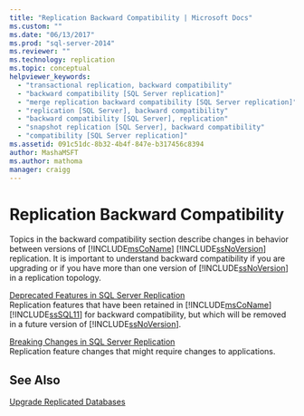 ```yaml
---
title: "Replication Backward Compatibility | Microsoft Docs"
ms.custom: ""
ms.date: "06/13/2017"
ms.prod: "sql-server-2014"
ms.reviewer: ""
ms.technology: replication
ms.topic: conceptual
helpviewer_keywords: 
  - "transactional replication, backward compatibility"
  - "backward compatibility [SQL Server replication]"
  - "merge replication backward compatibility [SQL Server replication]"
  - "replication [SQL Server], backward compatibility"
  - "backward compatibility [SQL Server], replication"
  - "snapshot replication [SQL Server], backward compatibility"
  - "compatibility [SQL Server replication]"
ms.assetid: 091c51dc-8b32-4b4f-847e-b317456c8394
author: MashaMSFT
ms.author: mathoma
manager: craigg
---
```

# Replication Backward Compatibility
  Topics in the backward compatibility section describe changes in behavior between versions of [!INCLUDE[msCoName](../../includes/msconame-md.md)] [!INCLUDE[ssNoVersion](../../includes/ssnoversion-md.md)] replication. It is important to understand backward compatibility if you are upgrading or if you have more than one version of [!INCLUDE[ssNoVersion](../../includes/ssnoversion-md.md)] in a replication topology.  
  
 [Deprecated Features in SQL Server Replication](deprecated-features-in-sql-server-replication.md)  
 Replication features that have been retained in [!INCLUDE[msCoName](../../includes/msconame-md.md)] [!INCLUDE[ssSQL11](../../includes/sssql11-md.md)] for backward compatibility, but which will be removed in a future version of [!INCLUDE[ssNoVersion](../../includes/ssnoversion-md.md)].  
  
 [Breaking Changes in SQL Server Replication](breaking-changes-in-sql-server-replication.md)  
 Replication feature changes that might require changes to applications.  
  
## See Also  
 [Upgrade Replicated Databases](../../database-engine/install-windows/upgrade-replicated-databases.md)  
  
  

